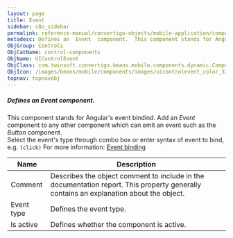 ```yaml
---
layout: page
title: Event
sidebar: c8o_sidebar
permalink: reference-manual/convertigo-objects/mobile-application/components/control-components/event/
metadesc: Defines an  Event  component.  This component stands for Angular's event bindind. Add an  Event  component to any other component which can emit an ev
ObjGroup: Controls
ObjCatName: control-components
ObjName: UIControlEvent
ObjClass: com.twinsoft.convertigo.beans.mobile.components.dynamic.ComponentManager$3
ObjIcon: /images/beans/mobile/components/images/uicontrolevent_color_32x32.png
topnav: topnavobj
---
```

##### Defines an <i>Event</i> component. 
This component stands for Angular's event bindind.
Add an <i>Event</i> component to any other component which can emit an event such as the <i>Button</i> component.<br>Select the event's type through combo box or enter syntax of event to bind, e.g. <code>(click)</code>
For more information: <a href='https://angular.io/guide/template-syntax#event-binding---event-' target='_blank'>Event binding</a>

Name | Description 
--- | ---
Comment | Describes the object comment to include in the documentation report.  This property generally contains an explanation about the object. 
Event type | Defines the event type.   
Is active | Defines whether the component is active. 

